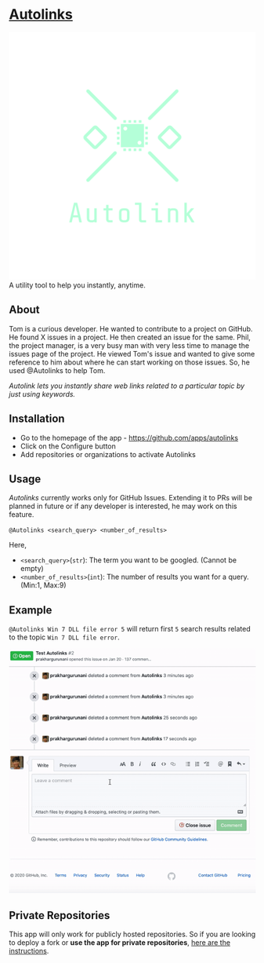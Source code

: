 # [Autolinks]()
![Autolinks-Logo](logos/logo_transparent.png)
A utility tool to help you instantly, anytime.

## About
Tom is a curious developer. He wanted to contribute to a project on GitHub. He found X issues in a project. He then created an issue for the same. Phil, the project manager, is a very busy man with very less time to manage the issues page of the project. He viewed Tom's issue and wanted to give some reference to him about where he can start working on those issues. So, he used @Autolinks to help Tom.

_Autolink lets you instantly share web links related to a particular topic by just using keywords._

## Installation
* Go to the homepage of the app - https://github.com/apps/autolinks
* Click on the Configure button
* Add repositories or organizations to activate Autolinks

## Usage
_Autolinks_ currently works only for GitHub Issues. Extending it to PRs will be planned in future or if any developer is interested, he may work on this feature.

`@Autolinks <search_query> <number_of_results>`

Here,
* `<search_query>`(`str`): The term you want to be googled. (Cannot be empty)
* `<number_of_results>`(`int`): The number of results you want for a query. (Min:1, Max:9)

## Example
`@Autolinks Win 7 DLL file error 5` will return first `5` search results related to the topic `Win 7 DLL file error`.

![Example](Usage-Tutorial.gif)

## Private Repositories
This app will only work for publicly hosted repositories. So if you are looking to deploy a fork or **use the app for private repositories**, [here are the instructions](https://github.com/prakhargurunani/Autolinks/wiki/Instructions-to-deploy-a-fork).